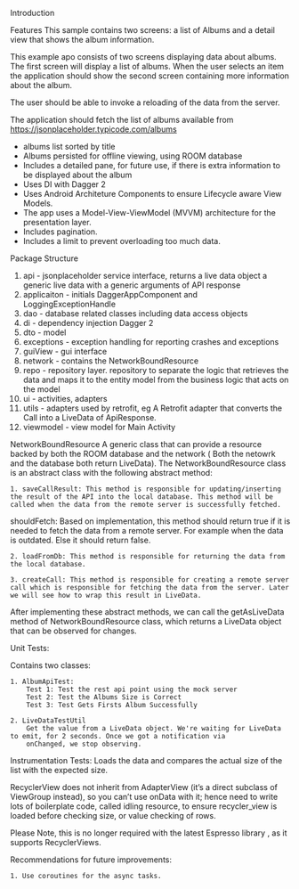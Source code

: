 Introduction

Features
This sample contains two screens: a list of Albums and a detail view that shows the album information.

This example apo consists of two screens displaying data about albums.
The first screen will display a list of albums. When the user selects an item the application
should show the second screen containing more information about the album. 

The user should be able to invoke a reloading of the data from the server.

The application should fetch the list of albums available from
https://jsonplaceholder.typicode.com/albums

* albums list sorted by title
* Albums persisted for offline viewing, using ROOM database
* Includes a detailed pane, for future use, if there is extra information to be displayed about the album
* Uses DI with Dagger 2
* Uses Android Architeture Components to ensure Lifecycle aware View Models.
* The app uses a Model-View-ViewModel (MVVM) architecture for the presentation layer. 
* Includes pagination.
* Includes a limit to prevent overloading too much data.


Package Structure
1. api - jsonplaceholder service interface, returns a live data object a generic live data with a generic arguments of API response 
2. applicaiton - initials DaggerAppComponent and LoggingExceptionHandle
3. dao - database related classes including data access objects
4. di - dependency injection Dagger 2
5. dto - model
6. exceptions - exception handling for reporting crashes and exceptions
7. guiView - gui interface
8. network - contains the NetworkBoundResource
9. repo - repository layer. repository to separate the logic that retrieves the data and maps it to the entity model from the business logic that acts on the model
10. ui - activities, adapters
11. utils - adapters used by retrofit, eg A Retrofit adapter that converts the Call into a LiveData of ApiResponse.
12. viewmodel - view model for Main Activity

NetworkBoundResource
A generic class that can provide a resource backed by both the ROOM database and the network ( Both the netowrk and the database both return LiveData).
The NetworkBoundResource class is an abstract class with the following abstract method:

    1. saveCallResult: This method is responsible for updating/inserting the result of the API into the local database. This method will be called when the data from the remote server is successfully fetched.
shouldFetch: Based on implementation, this method should return true if it is needed to fetch the data from a remote server. For example when the data is outdated. Else it should return false.

    2. loadFromDb: This method is responsible for returning the data from the local database.

    3. createCall: This method is responsible for creating a remote server call which is responsible for fetching the data from the server. Later we will see how to wrap this result in LiveData.

After implementing these abstract methods, we can call the getAsLiveData method of NetworkBoundResource class, which returns a LiveData object that can be observed for changes.

Unit Tests:

Contains two classes:

    1. AlbumApiTest:
        Test 1: Test the rest api point using the mock server
        Test 2: Test the Albums Size is Correct
        Test 3: Test Gets Firsts Album Successfully

    2. LiveDataTestUtil
        Get the value from a LiveData object. We're waiting for LiveData to emit, for 2 seconds. Once we got a notification via 
        onChanged, we stop observing.
    
Instrumentation Tests:
    Loads the data and compares the actual size of the list with the expected size.

RecyclerView does not inherit from AdapterView (it’s a direct subclass of ViewGroup instead), so you can’t use onData with it; hence need to write lots of boilerplate code, called idling resource, to ensure recycler_view is loaded before checking size, or value checking of rows.

Please Note, this is no longer required with the latest Espresso library , as it supports RecyclerViews.

Recommendations for future improvements:

    1. Use coroutines for the async tasks.




